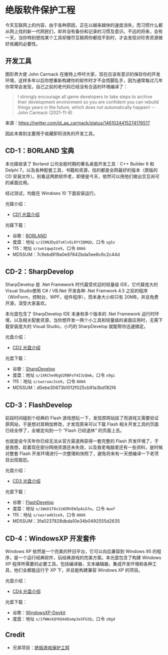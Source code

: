 # 绝版软件保护工程

今天互联网上的内容，由于各种原因，正在以越来越快的速度消失，而习惯什么都从网上找的新一代网民们，却并没有备份和记录的习惯及意识。不远的将来，会有一天，当你特别想找某个工具却搜尽互联网你都找不到时，才会发现对珍贵资源做好收藏的必要性。

## 开发工具

图形界大佬 John Carmack 在推特上呼吁大家，现在应该有意识的保存你的开发环境，这样多年以后你想重新构建你的软件时才不会慌脚乱手，因为通常每过几年你常常会发现，自己之前的老代码已经没有合适的环境编译了：

> I strongly encourage all game developers to take steps to archive their development environment so you are confident you can rebuild things years in the future, which does not automatically happen!
> -- John Carmack (2021-11-8)

来源：https://twitter.com/id_aa_carmack/status/1461024415274176517

因此本类别主要用于收藏即将消失的开发工具。

## CD-1：BORLAND 宝典

本光碟收录了 Borland 公司全胜时期的著名桌面开发工具：C++ Builder 6 和 Delphi 7，以及各种配套工具，书籍和资源，找的都是全网最好的版本（原版的 CD 安装文件）。别看这两款软件老，即便是今天，依然可以用他们做出交互尚可的桌面应用。

经过测试，均能在 Windows 10 下面安装运行。

光碟介绍：

- [CD1 光盘介绍](docs/preserve-iso-1.pdf)

光碟下载：

- 谷歌：[BORLAND](https://drive.google.com/drive/folders/1mkyO-8Pzjiw1MbY6j_nFn0goJsJ0kN0k?usp=sharing)
- 度盘：地址 `s/159NZDyQTxKln5LRYYZQMQQ`，口令 `xg5z`
- 115：地址 `s/swn1qwp3ze9`，口令 `8866`
- MD5SUM：7c9ebd919a0e97842bda5ee6c6c2c44d

## CD-2：SharpDevelop

SharpDevelop 是 .Net Framework 时代最受欢迎的轻量级 IDE，它代替庞大的 Visual Studio使用 C# / VB.Net 开发各种 .Net Framwork 4.5 之前的程序（WinForm，控制台，WPF，组件程序），而本身大小却只有 20MB，并且免费开源，深受大家喜欢。

本光盘包含了 SharpDevelop IDE 本身和多个版本的 .Net Framework 运行时环境，以及相关配套资源，当你想开发一两个小工具和轻量级的桌面应用时，无需下载安装庞大的 Visual Studio，小巧的 SharpDevelop 就能帮你迅速搞定。

光盘介绍：

- [CD2 光盘介绍](docs/preserve-iso-2.pdf)

光盘下载：

- 谷歌：[SharpDevelop](https://drive.google.com/drive/folders/1V9TQORJsWHolTdPb4PtICT8GmfJldheG?usp=sharing)
- 度盘：地址 `s/1XKChe9EgO2RBFoT4I3zQmA`，口令 `x9gi`
- 115：地址 `s/swzraac3ze9`，口令 `8866`
- MD5SUM：d0ebe30673b1012f025cb91a3bd182f4

## CD-3：FlashDevelop

前段时间碰到个经典的 Flash 游戏想玩一下，发现原网站挂了而游戏又需要验证原网站，于是想对其稍加修改，才发现原来可以下载 Flash 相关开发工具的页面已经全停了，全被定向到一个 “Flash 已经退休” 的页面上去。

也就是说今天年你已经无法从官方渠道再获得一套完整的 Flash 开发环境了，于是我想，趁着现在部分网络资源还未失效，以及我老电脑里还有一些资料，是时候对整套 Flash 开发环境进行一次整理和快照了，避免将来有一天想编译一下老项目出现尴尬。

光盘介绍：

- [CD3 光盘介绍](docs/preserve-iso-3.pdf)

光盘下载：

- 谷歌：[FlashDevelop](https://drive.google.com/drive/folders/16LtsaqRWMDJ3VKaDFaIWidKLZ2Z7cI5s?usp=sharing)
- 度盘：地址 `s/1WeD1T8s3iWIRVEW3pAiGfw`，口令 `4waf`
- 115：地址 `s/swzra4b3ze9`，口令 `8866`
- MD5SUM：3fa0237828dbda10e34b0492555d2635

## CD-4：WindowsXP 开发套件

Windows XP 依然是一个完美的怀旧平台，它可以向后兼容到 Windows 95 的程序，是一个运行经典软件，玩经典游戏的完美方案。本光盘包含了构建 Windows XP 程序所需要的必要工具，包括编译器，文本编辑器，集成开发环境和各种工具，他们全都能运行于 XP 下，并且能构建兼容 Windows XP 的项目。

光盘介绍：

- [CD4 光盘介绍](doc/preserve-iso-4.pdf)

光盘下载：

- 谷歌：[WindowsXP-Devkit](https://drive.google.com/drive/folders/1yJ8otnpKMhbrDmNUei0_WFGbNaeU6Yea?usp=drive_link)
- 度盘：地址 `s/1fWWskQYbbk0Eemp3eSFU2Q`，口令 `z8gd`



## Credit

- 兄弟项目：[绝版游戏保护工程](https://github.com/skywind3000/preserve-cd)





